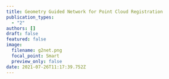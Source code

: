 ```yaml
---
title: Geometry Guided Network for Point Cloud Registration
publication_types:
  - "2"
authors: []
draft: false
featured: false
image:
  filename: g2net.png
  focal_point: Smart
  preview_only: false
date: 2021-07-26T11:17:39.752Z
---
```

